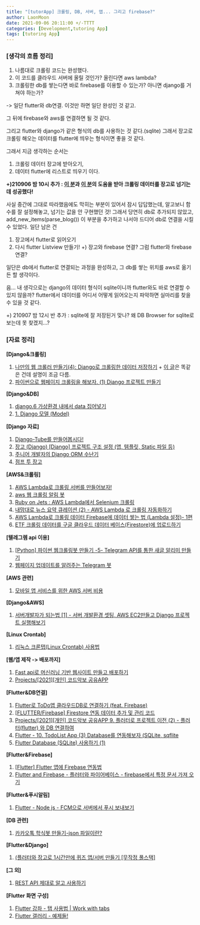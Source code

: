```yaml
---
title: "[tutorApp] 크롤링, DB, 서버, 앱... 그리고 firebase?"
author: LaonMoon
date: 2021-09-06 20:11:00 +/-TTTT
categories: [Development,tutoring App]
tags: [tutoring App]
---
```


### [생각의 흐름 정리]
1. 나름대로 크롤링 코드는 완성했다.
2. 이 코드를 클라우드 서버에 올릴 것인가? 올린다면 aws lambda?
3. 크롤링한 db를 쌓는다면 바로 firebase를 이용할 수 있는가? 아니면 django를 거쳐야 하는가?

-> 일단 flutter와 db연결. 이것만 하면 일단 완성인 것 같고.

그 뒤에 firebase와 aws를 연결하면 될 것 같다.

그리고 flutter와 django가 같은 형식의 db를 사용하는 것 같다.(sqlite) 그래서 장고로 크롤링 해오는 데이터를 flutter에 띄우는 형식이면 좋을 것 같다.

그래서 지금 생각하는 순서는

1. 크롤링 데이터 장고에 받아오기,
2. 데이터 flutter에 리스트로 띄우기 이다.

**+)210906 밤 10시 추가 : [이 분](https://softwaree.tistory.com/74)과 [이 분](https://beomi.github.io/beomi.github.io_old/python/2017/02/28/HowToMakeWebCrawler-Save-with-Django.html)의 도움을 받아 크롤링 데이터를 장고로 넘기는데 성공했다!**

사실 중간에 그대로 따라했음에도 막히는 부분이 있어서 잠시 답답했는데, 알고보니 함수를 잘 설정해놓고, 넘기는 값을 안 구현했던 것! 그래서 당연히 db로 추가되지 않았고, add_new_items(parse_blog()) 이 부분을 추가하고 나서야 드디어 db로 연결을 시킬 수 있었다. 일단 남은 건 

1. 장고에서 flutter로 읽어오기
2. 다시 flutter Listview 만들기!
+) 장고와 firebase 연결? 그럼 flutter와 firebase 연결?

일단은 db에서 flutter로 연결되는 과정을 완성하고, 그 db를 쌓는 위치를 aws로 옮기든 할 생각이다. 

음... 내 생각으로는 django의 데이터 형식이 sqlite이니까 flutter와도 바로 연결할 수 있지 않을까? flutter에서 데이터를 어디서 어떻게 읽어오는지 파악하면 실마리를 찾을 수 있을 것 같다.

+) 210907 밤 12시 반 추가 : sqlite에 잘 저장된거 맞나? 왜 DB Browser for sqlite로 보는데 못 찾겠지...?

### **[자료 정리]**
**[Django&크롤링]**
1. [나만의 웹 크롤러 만들기(4): Django로 크롤링한 데이터 저장하기](https://beomi.github.io/2017/03/01/HowToMakeWebCrawler-Save-with-Django/) + [이 글](https://beomi.github.io/beomi.github.io_old/python/2017/02/28/HowToMakeWebCrawler-Save-with-Django.html)은 똑같은 건데 설명이 조금 다름.
2. [파이썬으로 웹페이지 크롤링을 해보자. (1) Django 프로젝트 만들기](https://softwaree.tistory.com/74)

**[Django&DB]**
1. [django.6 가상환경 내에서 data 집어넣기](https://codermun-log.tistory.com/132)
2. [1. Django 모델 (Model)](http://pythonstudy.xyz/python/article/308-Django-%EB%AA%A8%EB%8D%B8-Model)

**[Django 자료]**
1. [Django-Tube를 만들어봅시다!](https://djangogirlsseoul.gitbooks.io/django-tube/content/)
2. [장고 (Django) [Django] 프로젝트 구조 설정 (앱, 템플릿, Static 파일 등)](https://it-eldorado.tistory.com/59)
3. [주니어 개발자의 Django ORM 수난기](https://daeguowl.tistory.com/171)
4. [점프 투 장고](https://wikidocs.net/70650)

**[AWS&크롤링]**
1. [AWS Lambda로 크롤링 서버를 만들어보자!](https://medium.com/@kyh980909/aws-lambda%EB%A1%9C-%ED%81%AC%EB%A1%A4%EB%A7%81-%EC%84%9C%EB%B2%84%EB%A5%BC-%EB%A7%8C%EB%93%A4%EC%96%B4%EB%B3%B4%EC%9E%90-4c249580150a)
2. [aws 웹 크롤링 알림 봇](https://steemit.com/kr/@sifnax/python-6-aws)
3. [Ruby on Jets : AWS Lambda에서 Selenium 크롤링](https://kbs4674.tistory.com/108)
4. [내맘대로 뉴스 요약 큐레이션 (2) - AWS Lambda 로 크롤링 자동화하기](https://inahjeon.github.io/devlog/side%20project/2020/05/24/news2.html)
5. [AWS Lambda로 크롤링 데이터 Firebase에 데이터 쌓는 법 (Lambda 설정)- 1편](https://firework-ham.tistory.com/112?category=868006)
6. [ETF 크롤링 데이터를 구글 클라우드 데이터 베이스(Firestore)에 업로드하기](https://izy.codes/etf-crawling-google-firestore/)

**[텔레그렘 api 이용]**
1. [[Python] 파이썬 웹크롤링봇 만들기 -5- Telegram API를 통한 새글 알리미 만들기](https://steemit.com/kr/@sifnax/python-5-telegram-api)
2. [웹페이지 업데이트를 알려주는 Telegram 봇](https://beomi.github.io/gb-crawling/posts/2017-04-20-HowToMakeWebCrawler-Notice-with-Telegram.html)

**[AWS 관련]**
1. [모바일 앱 서비스를 위한 AWS 서버 비용](https://cholol.tistory.com/516)

**[Django&AWS]**
1. [서버개발자가 되는법 [1] - 서버 개발환경 셋팅, AWS EC2만들고 Django 프로젝트 실행해보기](https://cholol.tistory.com/484)

**[Linux Crontab]**
1. [리눅스 크론탭(Linux Crontab) 사용법](https://jdm.kr/blog/2)

**[웹/앱 제작 -> 배포까지]**
1. [Fast api로 머신러닝 기반 웹사이트 만들고 배포하기](https://aimb.tistory.com/212])
2. [Projects/[2021][개인] 코드악보 공유APP](https://chinpa.tistory.com/category/Projects/%5B2021%5D%5B%EA%B0%9C%EC%9D%B8%5D%20%EC%BD%94%EB%93%9C%EC%95%85%EB%B3%B4%20%EA%B3%B5%EC%9C%A0APP)

**[Flutter&DB연결]**
1. [Flutter로 ToDo앱 클라우드DB로 연결하기 (feat. Firebase)](https://kyungsnim.net/86)
2. [[FLUTTER/Firebase]  Firestore 연동 데이터 추가 및 관리 코드](https://seizemymoment.tistory.com/9)
3. [Projects/[2021][개인] 코드악보 공유APP 9. 플러터로 프로젝트 이전 (2) - 플러터(flutter) 와 DB 연결하여](https://chinpa.tistory.com/82)
4. [Flutter - 10. TodoList App (3) Database를 연동해보자 (SQLite, sqflite](https://doitddo.tistory.com/121)
5. [Flutter Database (SQLite) 사용하기 (1)](https://dalgonakit.tistory.com/116)

**[Flutter&Firebase]**
1. [[Flutter] Flutter 앱에 Firebase 연동법](https://velog.io/@epdlqlem14/Flutter-Flutter-%EC%95%B1%EC%97%90-Firebase-%EC%97%B0%EB%8F%99%EB%B2%95)
2. [Flutter and Firebase - 플러터와 파이어베이스 - firebase에서 특정 문서 가져 오기](https://www.python2.net/questions-793316.htm)

**[Flutter&푸시알림]**
1. [Flutter - Node js - FCM으로 서버에서 푸시 보내보기](https://padro.tistory.com/192)

**[DB 관련]**
1. [카카오톡 학식봇 만들기-json 파일이란?](https://tre2man.tistory.com/159)

**[Flutter&Django]**
1. [(플러터와 장고로 1시간만에 퀴즈 앱/서버 만들기 [무작정 풀스택]](https://www.inflearn.com/course/%ED%94%8C%EB%9F%AC%ED%84%B0-%EC%9E%A5%EA%B3%A0-%ED%80%B4%EC%A6%88%EC%95%B1-%EC%84%9C%EB%B2%84-%ED%92%80%EC%8A%A4%ED%83%9D)

**[그 외]**
1. [REST API 제대로 알고 사용하기](https://meetup.toast.com/posts/92)

**[Flutter 화면 구성]**
1. [Flutter 강좌 - 탭 사용법 | Work with tabs](https://here4you.tistory.com/125)
2. [Flutter 갤러리 - 예제들!](https://gallery.flutter.dev/#/)
